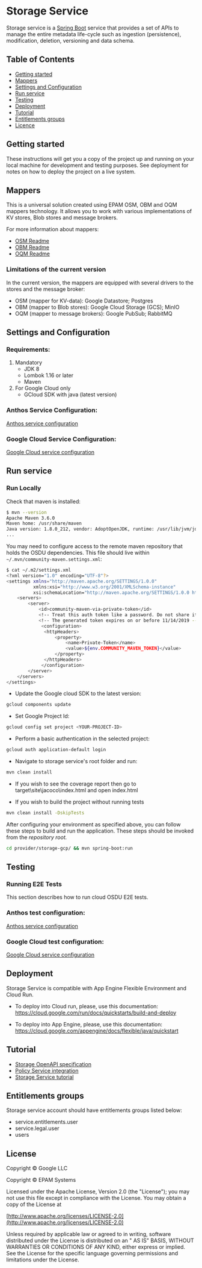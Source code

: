 # Storage Service

Storage service is a [Spring Boot](https://spring.io/projects/spring-boot) service that provides a set of APIs to manage the
entire metadata life-cycle such as ingestion (persistence), modification, deletion, versioning and data schema.

## Table of Contents <a name="TOC"></a>
* [Getting started](#Getting-started)
* [Mappers](#Mappers)
* [Settings and Configuration](#Settings-and-Configuration)
* [Run service](#Run-service)
* [Testing](#Testing)
* [Deployment](#Deployment)
* [Tutorial](#Tutorial)
* [Entitlements groups](#Entitlements-groups)
* [Licence](#License)

## Getting started

These instructions will get you a copy of the project up and running on your local machine for development and testing
purposes. See deployment for notes on how to deploy the project on a live system.

## Mappers

This is a universal solution created using EPAM OSM, OBM and OQM mappers technology. It allows you to work with various
implementations of KV stores, Blob stores and message brokers.

For more information about mappers:
- [OSM Readme](https://community.opengroup.org/osdu/platform/system/lib/cloud/gcp/osm/-/blob/main/README.md)
- [OBM Readme](https://community.opengroup.org/osdu/platform/system/lib/cloud/gcp/obm/-/blob/master/README.md)
- [OQM Readme](https://community.opengroup.org/osdu/platform/system/lib/cloud/gcp/oqm/-/blob/master/README.md)

### Limitations of the current version

In the current version, the mappers are equipped with several drivers to the stores and the message broker:

- OSM (mapper for KV-data): Google Datastore; Postgres
- OBM (mapper to Blob stores): Google Cloud Storage (GCS); MinIO
- OQM (mapper to message brokers): Google PubSub; RabbitMQ

## Settings and Configuration

### Requirements:

1. Mandatory
   - JDK 8
   - Lombok 1.16 or later
   - Maven
2. For Google Cloud only
   - GCloud SDK with java (latest version)

### Anthos Service Configuration:
[Anthos service configuration ](docs/anthos/README.md)
### Google Cloud Service Configuration:
[Google Cloud service configuration ](docs/gcp/README.md)

## Run service

### Run Locally

Check that maven is installed:

```bash
$ mvn --version
Apache Maven 3.6.0
Maven home: /usr/share/maven
Java version: 1.8.0_212, vendor: AdoptOpenJDK, runtime: /usr/lib/jvm/jdk8u212-b04/jre
...
```

You may need to configure access to the remote maven repository that holds the OSDU dependencies. This file should live
within `~/.mvn/community-maven.settings.xml`:

```bash
$ cat ~/.m2/settings.xml
<?xml version="1.0" encoding="UTF-8"?>
<settings xmlns="http://maven.apache.org/SETTINGS/1.0.0"
          xmlns:xsi="http://www.w3.org/2001/XMLSchema-instance"
          xsi:schemaLocation="http://maven.apache.org/SETTINGS/1.0.0 http://maven.apache.org/xsd/settings-1.0.0.xsd">
    <servers>
        <server>
            <id>community-maven-via-private-token</id>
            <!-- Treat this auth token like a password. Do not share it with anyone, including Microsoft support. -->
            <!-- The generated token expires on or before 11/14/2019 -->
             <configuration>
              <httpHeaders>
                  <property>
                      <name>Private-Token</name>
                      <value>${env.COMMUNITY_MAVEN_TOKEN}</value>
                  </property>
              </httpHeaders>
             </configuration>
        </server>
    </servers>
</settings>
```

* Update the Google cloud SDK to the latest version:

```bash
gcloud components update
```

* Set Google Project Id:

```bash
gcloud config set project <YOUR-PROJECT-ID>
```

* Perform a basic authentication in the selected project:

```bash
gcloud auth application-default login
```

* Navigate to storage service's root folder and run:

```bash
mvn clean install   
```

* If you wish to see the coverage report then go to target\site\jacoco\index.html and open index.html

* If you wish to build the project without running tests

```bash
mvn clean install -DskipTests
```

After configuring your environment as specified above, you can follow these steps to build and run the application.
These steps should be invoked from the *repository root.*

```bash
cd provider/storage-gcp/ && mvn spring-boot:run
```

## Testing

### Running E2E Tests

This section describes how to run cloud OSDU E2E tests.

### Anthos test configuration:
[Anthos service configuration ](docs/anthos/README.md)
### Google Cloud test configuration:
[Google Cloud service configuration ](docs/gcp/README.md)


## Deployment

Storage Service is compatible with App Engine Flexible Environment and Cloud Run.

* To deploy into Cloud run, please, use this documentation:
  https://cloud.google.com/run/docs/quickstarts/build-and-deploy

* To deploy into App Engine, please, use this documentation:
  https://cloud.google.com/appengine/docs/flexible/java/quickstart

## Tutorial

- [Storage OpenAPI specification ](../../docs/api/storage_openapi.yaml)
- [Policy Service integration ](../../docs/tutorial/PolicyService-Integration.md)
- [Storage Service tutorial ](../../docs/tutorial/StorageService.md)

## Entitlements groups
Storage service account should have entitlements groups listed below:
- service.entitlements.user
- service.legal.user
- users

## License

Copyright © Google LLC

Copyright © EPAM Systems

Licensed under the Apache License, Version 2.0 (the "License"); you may not use this file except in compliance with the
License. You may obtain a copy of the License at

[http://www.apache.org/licenses/LICENSE-2.0](http://www.apache.org/licenses/LICENSE-2.0)

Unless required by applicable law or agreed to in writing, software distributed under the License is distributed on an "
AS IS" BASIS, WITHOUT WARRANTIES OR CONDITIONS OF ANY KIND, either express or implied. See the License for the specific
language governing permissions and limitations under the License.
